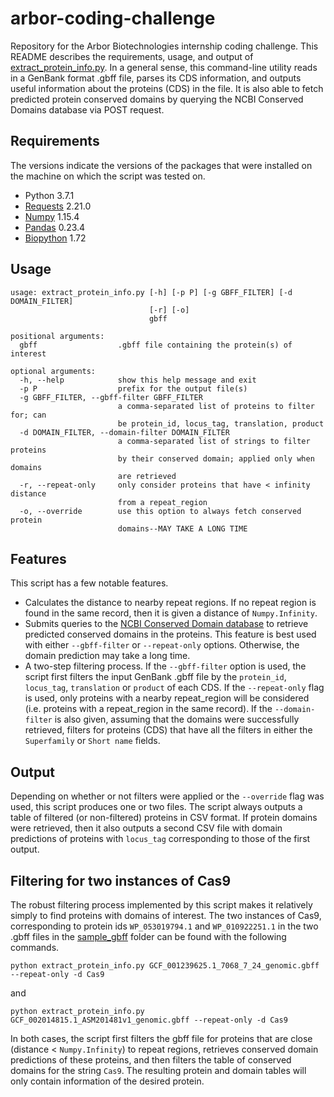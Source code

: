 # arbor-coding-challenge
Repository for the Arbor Biotechnologies internship coding challenge. This
README describes the requirements, usage, and output of
[extract_protein_info.py](src/extract_protein_info.py). In a general sense,
this command-line utility reads in a GenBank format .gbff file, parses its
CDS information, and outputs useful information about the proteins (CDS) in
the file. It is also able to fetch predicted protein conserved domains by
querying the NCBI Conserved Domains database via POST request.

## Requirements
The versions indicate the versions of the packages that were installed on
the machine on which the script was tested on.
- Python 3.7.1
- [Requests](https://github.com/kennethreitz/requests) 2.21.0
- [Numpy](http://www.numpy.org/) 1.15.4
- [Pandas](https://pandas.pydata.org/) 0.23.4
- [Biopython](https://biopython.org/) 1.72

## Usage
```
usage: extract_protein_info.py [-h] [-p P] [-g GBFF_FILTER] [-d DOMAIN_FILTER]
                               [-r] [-o]
                               gbff

positional arguments:
  gbff                  .gbff file containing the protein(s) of interest

optional arguments:
  -h, --help            show this help message and exit
  -p P                  prefix for the output file(s)
  -g GBFF_FILTER, --gbff-filter GBFF_FILTER
                        a comma-separated list of proteins to filter for; can
                        be protein_id, locus_tag, translation, product
  -d DOMAIN_FILTER, --domain-filter DOMAIN_FILTER
                        a comma-separated list of strings to filter proteins
                        by their conserved domain; applied only when domains
                        are retrieved
  -r, --repeat-only     only consider proteins that have < infinity distance
                        from a repeat_region
  -o, --override        use this option to always fetch conserved protein
                        domains--MAY TAKE A LONG TIME
```

## Features
This script has a few notable features.
- Calculates the distance to nearby repeat regions. If no repeat region is
found in the same record, then it is given a distance of `Numpy.Infinity`.
- Submits queries to the
[NCBI Conserved Domain database](https://www.ncbi.nlm.nih.gov/Structure/cdd/cdd.shtml)
to retrieve predicted conserved domains in the proteins. This feature is best
used with either `--gbff-filter` or `--repeat-only` options. Otherwise, the
domain prediction may take a long time.
- A two-step filtering process. If the `--gbff-filter` option is used, the
script first filters the input GenBank .gbff file by the `protein_id`,
`locus_tag`, `translation` or `product` of each CDS. If the `--repeat-only`
flag is used, only proteins with a nearby repeat_region will be considered
(i.e. proteins with a repeat_region in the same record). If the `--domain-filter`
is also given, assuming that the domains were successfully retrieved, filters
for proteins (CDS) that have all the filters in either the `Superfamily` or
`Short name` fields.

## Output
Depending on whether or not filters were applied or the `--override` flag was
used, this script produces one or two files. The script always outputs
a table of filtered (or non-filtered) proteins in CSV format. If protein
domains were retrieved, then it also outputs a second CSV file with
domain predictions of proteins with `locus_tag` corresponding to those of the
first output.

## Filtering for two instances of Cas9
The robust filtering process implemented by this script makes it relatively
simply to find proteins with domains of interest. The two instances of Cas9,
corresponding to protein ids `WP_053019794.1` and `WP_010922251.1` in the two
.gbff files in the [sample_gbff](sample_gbff) folder can be found with the
following commands.
```
python extract_protein_info.py GCF_001239625.1_7068_7_24_genomic.gbff --repeat-only -d Cas9
```
and
```
python extract_protein_info.py GCF_002014815.1_ASM201481v1_genomic.gbff --repeat-only -d Cas9
```
In both cases, the script first filters the gbff file for proteins
that are close (distance < `Numpy.Infinity`) to repeat regions,
retrieves conserved domain predictions of these proteins, and then
filters the table of conserved domains for the string `Cas9`. The
resulting protein and domain tables will only contain information of
the desired protein.
